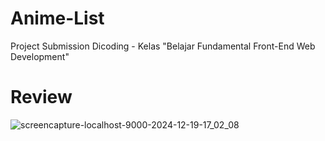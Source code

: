 # Anime-List
Project Submission Dicoding - Kelas "Belajar Fundamental Front-End Web Development"

# Review
![screencapture-localhost-9000-2024-12-19-17_02_08](https://github.com/user-attachments/assets/40d94322-e7bc-4093-888d-eb09646dabb6)

